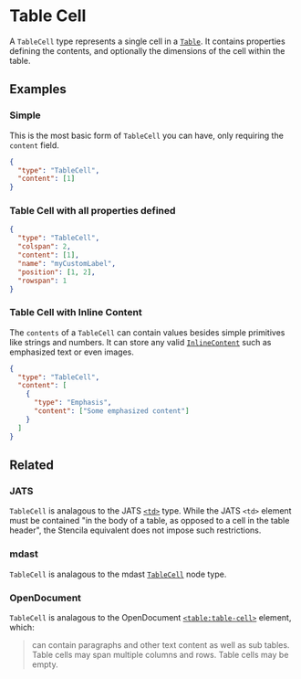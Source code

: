 # Table Cell

A `TableCell` type represents a single cell in a [`Table`](/schema/Table). It contains properties
defining the contents, and optionally the dimensions of the cell within the table.

## Examples

### Simple

This is the most basic form of `TableCell` you can have, only requiring the `content` field.

```json
{
  "type": "TableCell",
  "content": [1]
}
```

### Table Cell with all properties defined

```json
{
  "type": "TableCell",
  "colspan": 2,
  "content": [1],
  "name": "myCustomLabel",
  "position": [1, 2],
  "rowspan": 1
}
```

### Table Cell with Inline Content

The `contents` of a `TableCell` can contain values besides simple primitives like strings and numbers.
It can store any valid [`InlineContent`](/schema/InlineContent) such as emphasized text or even images.

```json
{
  "type": "TableCell",
  "content": [
    {
      "type": "Emphasis",
      "content": ["Some emphasized content"]
    }
  ]
}
```

## Related

### JATS

`TableCell` is analagous to the JATS
[`<td>`](https://jats.nlm.nih.gov/articleauthoring/tag-library/1.2/element/td.html) type.
While the JATS `<td>` element must be contained "in the body of a table, as
opposed to a cell in the table header", the Stencila equivalent does not
impose such restrictions.

### mdast

`TableCell` is analagous to the mdast [`TableCell`](https://github.com/syntax-tree/mdast#tablecell) node type.

### OpenDocument

`TableCell` is analagous to the OpenDocument
[`<table:table-cell>`](http://docs.oasis-open.org/office/v1.2/os/OpenDocument-v1.2-os-part1.html#__RefHeading__1415590_253892949)
element, which:

> can contain paragraphs and other text content as well as sub tables. Table cells may span multiple columns and rows. Table cells may be empty.
